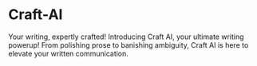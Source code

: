 # Craft-AI
 Your writing, expertly crafted! Introducing Craft AI, your ultimate writing powerup! From polishing prose to banishing ambiguity, Craft AI is here to elevate your written communication.
